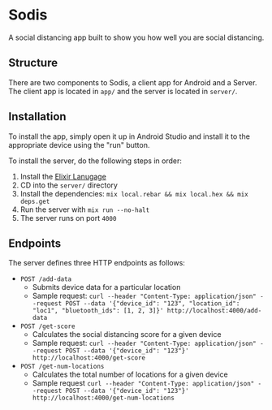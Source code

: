 # Sodis
A social distancing app built to show you how well you are social distancing.

## Structure
There are two components to Sodis, a client app for Android and a Server. The client app is located in `app/` and the server is located in `server/`.

## Installation
To install the app, simply open it up in Android Studio and install it to the appropriate device using the "run" button.

To install the server, do the following steps in order:
1. Install the [Elixir Lanugage](https://elixir-lang.org/getting-started/introduction.html)
2. CD into the `server/` directory
3. Install the dependencies: `mix local.rebar && mix local.hex && mix deps.get`
4. Run the server with `mix run --no-halt`
5. The server runs on port `4000`

## Endpoints
The server defines three HTTP endpoints as follows:
- `POST /add-data`
  - Submits device data for a particular location
  - Sample request: `curl --header "Content-Type: application/json" --request POST --data '{"device_id": "123", "location_id": "loc1", "bluetooth_ids": [1, 2, 3]}' http://localhost:4000/add-data`
- `POST /get-score`
  - Calculates the social distancing score for a given device
  - Sample request: `curl --header "Content-Type: application/json" --request POST --data '{"device_id": "123"}' http://localhost:4000/get-score`
- `POST /get-num-locations`
  - Calculates the total number of locations for a given device
  - Sample request `curl --header "Content-Type: application/json" --request POST --data '{"device_id": "123"}' http://localhost:4000/get-num-locations`
